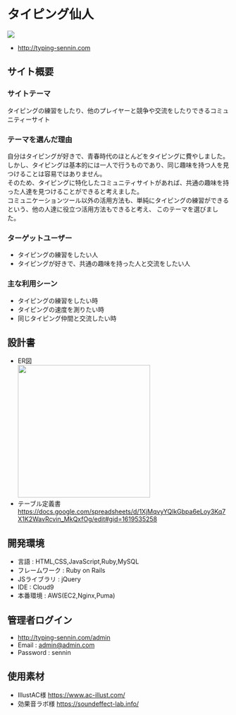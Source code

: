 # タイピング仙人

<img src="https://github.com/zzriku/typing_sennin/assets/135505493/4eeab8e5-49ca-4a07-9624-37e7dec11d1d" >

- http://typing-sennin.com

## サイト概要
### サイトテーマ
タイピングの練習をしたり、他のプレイヤーと競争や交流をしたりできるコミュニティーサイト

### テーマを選んだ理由
自分はタイピングが好きで、青春時代のほとんどをタイピングに費やしました。<br>
しかし、タイピングは基本的には一人で行うものであり、同じ趣味を持つ人を見つけることは容易ではありません。<br>
そのため、タイピングに特化したコミュニティサイトがあれば、共通の趣味を持った人達を見つけることができると考えました。<br>
コミュニケーションツール以外の活用方法も、単純にタイピングの練習ができるという、他の人達に役立つ活用方法もできると考え、
このテーマを選びました。

### ターゲットユーザー
- タイピングの練習をしたい人
- タイピングが好きで、共通の趣味を持った人と交流をしたい人

### 主な利用シーン
- タイピングの練習をしたい時
- タイピングの速度を測りたい時
- 同じタイピング仲間と交流したい時

## 設計書
- ER図 <br>
  <img src="https://github.com/zzriku/typing_sennin/assets/135505493/863017d2-091c-4b48-9ff7-43d9373b81d7" width="300">
- テーブル定義書 <br>
  https://docs.google.com/spreadsheets/d/1XjMqvyYQlkGbpa6eLoy3Kq7X1K2WavRcvin_MkQxfOg/edit#gid=1619535258

## 開発環境
- 言語 : HTML,CSS,JavaScript,Ruby,MySQL
- フレームワーク : Ruby on Rails
- JSライブラリ : jQuery
- IDE : Cloud9
- 本番環境 : AWS(EC2,Nginx,Puma)

## 管理者ログイン
- http://typing-sennin.com/admin
- Email : admin@admin.com
- Password : sennin

## 使用素材
- IllustAC様
  https://www.ac-illust.com/
- 効果音ラボ様
  https://soundeffect-lab.info/
